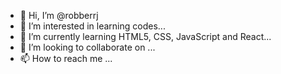 - 👋 Hi, I’m @robberrj
- 👀 I’m interested in learning codes...
- 🌱 I’m currently learning HTML5, CSS, JavaScript and React...
- 💞️ I’m looking to collaborate on ...
- 📫 How to reach me ...

<!---
robberrj/robberrj is a ✨ special ✨ repository because its `README.md` (this file) appears on your GitHub profile.
You can click the Preview link to take a look at your changes.
--->
